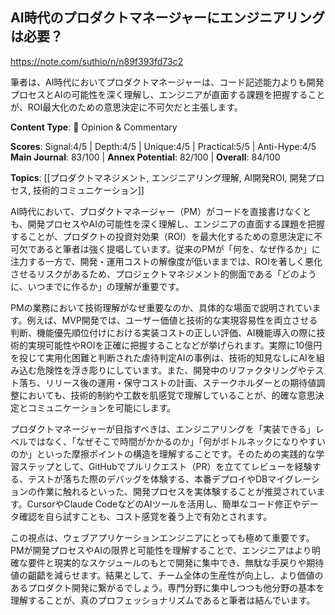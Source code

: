 ## AI時代のプロダクトマネージャーにエンジニアリングは必要？

https://note.com/suthio/n/n89f393fd73c2

筆者は、AI時代においてプロダクトマネージャーは、コード記述能力よりも開発プロセスとAIの可能性を深く理解し、エンジニアが直面する課題を把握することが、ROI最大化のための意思決定に不可欠だと主張します。

**Content Type**: 💭 Opinion & Commentary

**Scores**: Signal:4/5 | Depth:4/5 | Unique:4/5 | Practical:5/5 | Anti-Hype:4/5
**Main Journal**: 83/100 | **Annex Potential**: 82/100 | **Overall**: 84/100

**Topics**: [[プロダクトマネジメント, エンジニアリング理解, AI開発ROI, 開発プロセス, 技術的コミュニケーション]]

AI時代において、プロダクトマネージャー（PM）がコードを直接書けなくとも、開発プロセスやAIの可能性を深く理解し、エンジニアの直面する課題を把握することが、プロダクトの投資対効果（ROI）を最大化するための意思決定に不可欠であると筆者は強く提唱しています。従来のPMが「何を、なぜ作るか」に注力する一方で、開発・運用コストの解像度が低いままでは、ROIを著しく悪化させるリスクがあるため、プロジェクトマネジメント的側面である「どのように、いつまでに作るか」の理解が重要です。

PMの業務において技術理解がなぜ重要なのか、具体的な場面で説明されています。例えば、MVP開発では、ユーザー価値と技術的な実現容易性を両立させる判断、機能優先順位付けにおける実装コストの正しい評価、AI機能導入の際に技術的実現可能性やROIを正確に把握することなどが挙げられます。実際に10億円を投じて実用化困難と判断された虐待判定AIの事例は、技術的知見なしにAIを組み込む危険性を浮き彫りにしています。また、開発中のリファクタリングやテスト落ち、リリース後の運用・保守コストの計画、ステークホルダーとの期待値調整においても、技術的制約や工数を肌感覚で理解していることが、的確な意思決定とコミュニケーションを可能にします。

プロダクトマネージャーが目指すべきは、エンジニアリングを「実装できる」レベルではなく、「なぜそこで時間がかかるのか」「何がボトルネックになりやすいのか」といった摩擦ポイントの構造を理解することです。そのための実践的な学習ステップとして、GitHubでプルリクエスト（PR）を立ててレビューを経験する、テストが落ちた際のデバッグを体験する、本番デプロイやDBマイグレーションの作業に触れるといった、開発プロセスを実体験することが推奨されています。CursorやClaude CodeなどのAIツールを活用し、簡単なコード修正やデータ確認を自ら試すことも、コスト感覚を養う上で有効とされます。

この視点は、ウェブアプリケーションエンジニアにとっても極めて重要です。PMが開発プロセスやAIの限界と可能性を理解することで、エンジニアはより明確な要件と現実的なスケジュールのもとで開発に集中でき、無駄な手戻りや期待値の齟齬を減らせます。結果として、チーム全体の生産性が向上し、より価値のあるプロダクト開発に繋がるでしょう。専門分野に集中しつつも他分野の基本を理解することが、真のプロフェッショナリズムであると筆者は結んでいます。